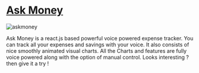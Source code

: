 # [Ask Money](https://lucky-expense-tracker.netlify.app/)

![askmoney](https://user-images.githubusercontent.com/78133088/179212848-96b5f093-49b7-4cef-bfa7-f32a62b9cba8.png)

Ask Money is a react.js based powerful voice powered expense tracker. You can track all your expenses and savings with your voice. It also consists of nice smoothly animated visual charts. All the Charts and features are fully voice powered along with the option of manual control. Looks interesting ? then give it a try !
